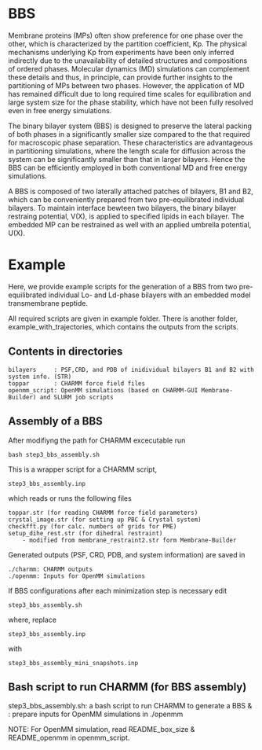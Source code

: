 # BBS 

Membrane proteins (MPs) often show preference for one phase over the other, which is characterized by the partition coefficient, Kp. The physical mechanisms underlying Kp from experiments have been only inferred indirectly due to the unavailability of detailed structures and compositions of ordered phases. Molecular dynamics (MD) simulations can complement these details and thus, in principle, can provide further insights to the partitioning of MPs between two phases. However, the application of MD has remained difficult due to long required time scales for equilibration and large system size for the phase stability, which have not been fully resolved even in free energy simulations. 

The binary bilayer system (BBS) is designed to preserve the lateral packing of both phases in a significantly smaller size compared to the that required for macroscopic phase separation. These characteristics are advantageous in partitioning simulations, where the length scale for diffusion across the system can be significantly smaller than that in larger bilayers. Hence the BBS can be efficiently employed in both conventional MD and free energy simulations. 

A BBS is composed of two laterally attached patches of bilayers, B1 and B2, which can be conveniently prepared from two pre-equilibrated individual bilayers. To maintain interface bewteen two bilayers, the binary bilayer restraing potential, V(X), is applied to specified lipids in each bilayer. The embedded MP can be restrained as well with an applied umbrella potential, U(X). 

# Example
Here, we provide example scripts for the generation of a BBS from two pre-equilibrated individual Lo- and Ld-phase bilayers with an embedded model transmembrane peptide.

All required scripts are given in example folder.
There is another folder, example_with_trajectories, which contains the outputs from the scripts. 

Contents in directories 
----------------------
    bilayers     : PSF,CRD, and PDB of inidividual bilayers B1 and B2 with system info. (STR)
    toppar       : CHARMM force field files
    openmm_script: OpenMM simulations (based on CHARMM-GUI Membrane-Builder) and SLURM job scripts

Assembly of a BBS
--------------------
After modifiyng the path for CHARMM excecutable run

    bash step3_bbs_assembly.sh

This is a wrapper script for a CHARMM script,

    step3_bbs_assembly.inp

which reads or runs the following files

    toppar.str (for reading CHARMM force field parameters)
    crystal_image.str (for setting up PBC & Crystal system)
    checkfft.py (for calc. numbers of grids for PME)
    setup_dihe_rest.str (for dihedral restraint)
        - modified from membrane_restraint2.str form Membrane-Builder

Generated outputs (PSF, CRD, PDB, and system information) are saved in

	./charmm: CHARMM outputs 
	./openmm: Inputs for OpenMM simulations

If BBS configurations after each minimization step is necessary edit 

    step3_bbs_assembly.sh

where, replace 

    step3_bbs_assembly.inp

with 

    step3_bbs_assembly_mini_snapshots.inp

Bash script to run CHARMM (for BBS assembly)
--------------------
step3_bbs_assembly.sh: a bash script to run CHARMM to generate a BBS &
		     : prepare inputs for OpenMM simulations in ./openmm


NOTE: For OpenMM simulation,
      read README_box_size & README_openmm in openmm_script.

